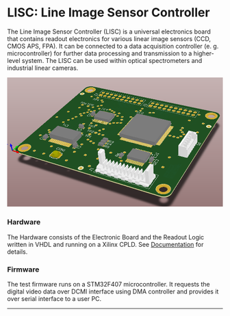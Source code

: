 LISC: Line Image Sensor Controller
======

The Line Image Sensor Controller (LISC) is a universal electronics board that contains readout electronics for various linear image sensors (CCD, CMOS APS, FPA). 
It can be connected to a data acquisition controller (e. g. microcontroller) for further data processing and transmission to a higher-level system. 
The LISC can be used within optical spectrometers and industrial linear cameras.

![alt text](Documentation/LISC-board.png) 

### Hardware

The Hardware consists of the Electronic Board and the Readout Logic written in VHDL and running on a Xilinx CPLD. See [Documentation](/Documentation/LineImageSensorController.pdf) for details.

### Firmware

The test firmware runs on a STM32F407 microcontroller. It requests the digital video data over DCMI interface using DMA controller and provides it over serial interface
to a user PC.


---
